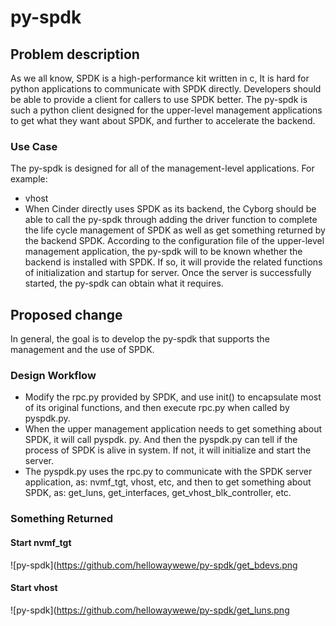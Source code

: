 # py-spdk
## Problem description

As we all know, SPDK is a high-performance kit written in c, It is hard for python applications to communicate with SPDK directly. Developers should be able to provide a client for callers to use SPDK better. The py-spdk is such a python client designed for the upper-level management applications to get what they want about SPDK, and further to accelerate the backend. 

### Use Case

The py-spdk is designed for all of the management-level applications. For example:

* vhost
* When Cinder directly uses SPDK as its backend, the Cyborg should be able to call the py-spdk through adding the driver function to complete the life cycle management of SPDK as well as get something returned by the backend SPDK. According to the configuration file of the upper-level management application, the py-spdk will to be known whether the backend is installed with SPDK. If so, it will provide the related functions of initialization and startup for server. Once the server is successfully started, the py-spdk can obtain what it requires. 


## Proposed change

In general, the goal is to develop the py-spdk that supports the management and the use of SPDK.

### Design Workflow

* Modify the rpc.py provided by SPDK, and use init() to encapsulate most of its original functions,  and then execute rpc.py when called by pyspdk.py.
* When the upper management application needs to get something about SPDK, it will call pyspdk. py. And then the pyspdk.py can tell if the process of SPDK is alive in system. If not, it will initialize and start the server.
* The pyspdk.py uses the rpc.py to communicate with the SPDK server application, as: nvmf_tgt, vhost, etc, and then to get something about SPDK, as: get_luns, get_interfaces, get_vhost_blk_controller, etc.

### Something Returned
#### Start nvmf_tgt

![py-spdk](https://github.com/hellowaywewe/py-spdk/get_bdevs.png

#### Start vhost

![py-spdk](https://github.com/hellowaywewe/py-spdk/get_luns.png

